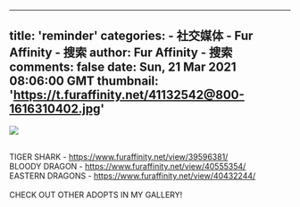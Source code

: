 
---
title: 'reminder'
categories: 
    - 社交媒体
    - Fur Affinity - 搜索
author: Fur Affinity - 搜索
comments: false
date: Sun, 21 Mar 2021 08:06:00 GMT
thumbnail: 'https://t.furaffinity.net/41132542@800-1616310402.jpg'
---

<div>   
<a href="https://sfw.furaffinity.net/view/41132542/"><img src="https://t.furaffinity.net/41132542@800-1616310402.jpg" referrerpolicy="no-referrer"></a><br><br><p>TIGER SHARK - <a href="https://www.furaffinity.net/view/39596381/" title="https://www.furaffinity.net/view/39596381/" class="auto_link">https://www.furaffinity.net/view/39596381/</a><br>
BLOODY DRAGON - <a href="https://www.furaffinity.net/view/40555354/" title="https://www.furaffinity.net/view/40555354/" class="auto_link">https://www.furaffinity.net/view/40555354/</a><br>
EASTERN DRAGONS - <a href="https://www.furaffinity.net/view/40432244/" title="https://www.furaffinity.net/view/40432244/" class="auto_link">https://www.furaffinity.net/view/40432244/</a><br>
<br>
CHECK OUT OTHER ADOPTS IN MY GALLERY!</p>  
</div>
            